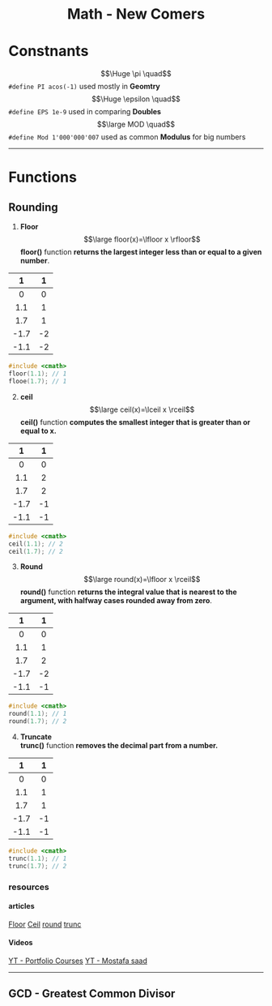 

<h1 align = center>Math - New Comers</h1>

 # Constnants

$$\Huge \pi \quad$$ `#define PI acos(-1)` used mostly in **Geomtry**</br>
$$\Huge \epsilon \quad$$`#define EPS 1e-9`  used in comparing **Doubles**</br>
$$\large MOD \quad$$ `#define Mod 1'000'000'007` used as common **Modulus** for big numbers </br>


---
# Functions
## Rounding 
1.  **Floor** $$\large floor(x)=\lfloor x \rfloor$$
**floor()** function **returns the largest integer less than or equal to a given number**.


<div align = center>
<table>
<thead>
<tr>
<th style="text-align:center">1</th>
<th style="text-align:center">1</th>
</tr>
</thead>
<tbody>
<tr>
<td style="text-align:center">0</td>
<td style="text-align:center">0</td>
</tr>
<tr>
<td style="text-align:center">1.1</td>
<td style="text-align:center">1</td>
</tr>
<tr>
<td style="text-align:center">1.7</td>
<td style="text-align:center">1</td>
</tr>
<tr>
<td style="text-align:center">-1.7</td>
<td style="text-align:center">-2</td>
</tr>
<tr>
<td style="text-align:center">-1.1</td>
<td style="text-align:center">-2</td>
</tr>
</tbody>
</table>
</div>

```cpp
#include <cmath>
floor(1.1); // 1
flooe(1.7); // 1
```

2. **ceil** $$\large ceil(x)=\lceil x \rceil$$
**ceil()** function **computes the smallest integer that is greater than or equal to x.**
<div align = center>
<table>
<thead>
<tr>
<th style="text-align:center">1</th>
<th style="text-align:center">1</th>
</tr>
</thead>
<tbody>
<tr>
<td style="text-align:center">0</td>
<td style="text-align:center">0</td>
</tr>
<tr>
<td style="text-align:center">1.1</td>
<td style="text-align:center">2</td>
</tr>
<tr>
<td style="text-align:center">1.7</td>
<td style="text-align:center">2</td>
</tr>
<tr>
<td style="text-align:center">-1.7</td>
<td style="text-align:center">-1</td>
</tr>
<tr>
<td style="text-align:center">-1.1</td>
<td style="text-align:center">-1</td>
</tr>
</tbody>
</table>
</div>

```cpp
#include <cmath>
ceil(1.1); // 2
ceil(1.7); // 2
```
 
3. **Round** $$\large round(x)=\lfloor x \rceil$$
**round()** function **returns the integral value that is nearest to the argument, with halfway cases rounded away from zero**.


<div align = center>
<table>
<thead>
<tr>
<th style="text-align:center">1</th>
<th style="text-align:center">1</th>
</tr>
</thead>
<tbody>
<tr>
<td style="text-align:center">0</td>
<td style="text-align:center">0</td>
</tr>
<tr>
<td style="text-align:center">1.1</td>
<td style="text-align:center">1</td>
</tr>
<tr>
<td style="text-align:center">1.7</td>
<td style="text-align:center">2</td>
</tr>
<tr>
<td style="text-align:center">-1.7</td>
<td style="text-align:center">-2</td>
</tr>
<tr>
<td style="text-align:center">-1.1</td>
<td style="text-align:center">-1</td>
</tr>
</tbody>
</table>
</div>

```cpp
#include <cmath>
round(1.1); // 1
round(1.7); // 2
```
4. **Truncate** <br> **trunc()** function **removes the decimal part from a number.**
<div align = center>
<table>
<thead>
<tr>
<th style="text-align:center">1</th>
<th style="text-align:center">1</th>
</tr>
</thead>
<tbody>
<tr>
<td style="text-align:center">0</td>
<td style="text-align:center">0</td>
</tr>
<tr>
<td style="text-align:center">1.1</td>
<td style="text-align:center">1</td>
</tr>
<tr>
<td style="text-align:center">1.7</td>
<td style="text-align:center">1</td>
</tr>
<tr>
<td style="text-align:center">-1.7</td>
<td style="text-align:center">-1</td>
</tr>
<tr>
<td style="text-align:center">-1.1</td>
<td style="text-align:center">-1</td>
</tr>
</tbody>
</table>
</div>

```cpp
#include <cmath>
trunc(1.1); // 1
trunc(1.7); // 2
```


### resources
#### articles
[Floor](https://www.programiz.com/cpp-programming/library-function/cmath/floor)
[Ceil](https://www.programiz.com/cpp-programming/library-function/cmath/ceil)
[round](https://www.programiz.com/cpp-programming/library-function/cmath/round)
[trunc](https://www.programiz.com/cpp-programming/library-function/cmath/trunc)
#### Videos
[YT -   Portfolio Courses](https://www.youtube.com/watch?v=FixR9aiVsy4)
[YT - Mostafa saad](https://youtu.be/Syx2qDjj7TE?list=PLPt2dINI2MIY7l5zyFd1W28rei3b-AXaJ&t=702)

---

## GCD - Greatest Common Divisor

